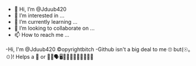 - 👋 Hi, I’m @Jduub420
- 👀 I’m interested in ...
- 🌱 I’m currently learning ...
- 💞️ I’m looking to collaborate on ...
- 📫 How to reach me ...

<!---
Jduub420/Jduub420 is a ✨ special ✨ repository because its `README.md` (this file) appears on your GitHub profile.
You can click the Preview link to take a look at your changes.
--->
-Hi, I'm @Jduub420 ©️opyrightbitch
-Github isn't a big deal to me 🙄 but(☉｡☉)!
Helps a 👤 or 👥🌐🗣️🖥️🌆🏰🍻👫👬👭🧑‍🤝‍🧑
